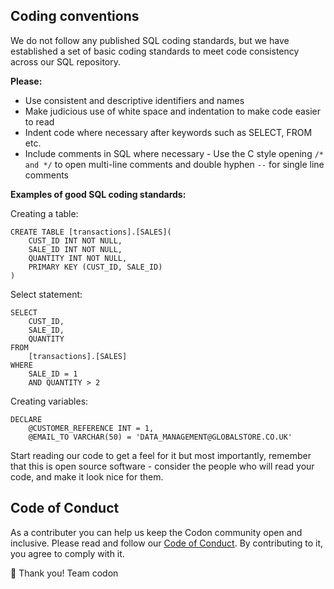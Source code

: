## Coding conventions

We do not follow any published SQL coding standards, but we have established a set of basic coding standards to meet code consistency across our SQL repository.

**Please:**
* Use consistent and descriptive identifiers and names
* Make judicious use of white space and indentation to make code easier to read
* Indent code where necessary after keywords such as SELECT, FROM etc.
* Include comments in SQL where necessary - Use the C style opening `/* and */` to open multi-line comments and double hyphen `--` for single line comments

**Examples of good SQL coding standards:**

Creating a table:

    CREATE TABLE [transactions].[SALES](
        CUST_ID INT NOT NULL,
        SALE_ID INT NOT NULL,
        QUANTITY INT NOT NULL,
        PRIMARY KEY (CUST_ID, SALE_ID)
    )

Select statement:

    SELECT
        CUST_ID,
        SALE_ID,
        QUANTITY
    FROM
        [transactions].[SALES]
    WHERE
        SALE_ID = 1
        AND QUANTITY > 2

Creating variables:

    DECLARE
        @CUSTOMER_REFERENCE INT = 1,
        @EMAIL_TO VARCHAR(50) = 'DATA_MANAGEMENT@GLOBALSTORE.CO.UK'


Start reading our code to get a feel for it but most importantly, remember that this is open source software - consider the people who will read your code, and make it look nice for them.

## Code of Conduct

As a contributer you can help us keep the Codon community open and inclusive. Please read and follow our [Code of Conduct](https://github.com/codonlibrary/code-of-conduct/tree/master). By contributing to it, you agree to comply with it.

🥂 Thank you! Team codon